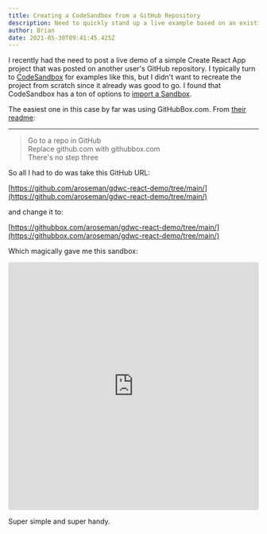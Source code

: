 ```yaml
---
title: Creating a CodeSandbox from a GitHub Repository
description: Need to quickly stand up a live example based on an existing repository? Creating a CodeSandbox for a GitHub repository couldn't be easier.
author: Brian
date: 2021-05-30T09:41:45.425Z
---
```

I recently had the need to post a live demo of a simple Create React App project that was posted on another user's GitHub repository. I typically turn to [CodeSandbox](https://codesandbox.io) for examples like this, but I didn't want to recreate the project from scratch since it already was good to go. I found that CodeSandbox has a ton of options to [import a Sandbox](https://codesandbox.io/docs/importing).

The easiest one in this case by far was using GitHubBox.com. From [their readme](https://github.com/dferber90/githubbox):

---

> Go to a repo in GitHub<br>Replace github.com with githubbox.com<br>There's no step three

So all I had to do was take this GitHub URL:

[https://github.com/aroseman/gdwc-react-demo/tree/main/](https://github.com/aroseman/gdwc-react-demo/tree/main/)

and change it to:

[https://githubbox.com/aroseman/gdwc-react-demo/tree/main/](https://githubbox.com/aroseman/gdwc-react-demo/tree/main/)

Which magically gave me this sandbox:

<iframe src="https://codesandbox.io/embed/github/aroseman/gdwc-react-demo/tree/main/?fontsize=14&hidenavigation=1&theme=dark"
  style="width:100%; height:500px; border:0; border-radius: 4px; overflow:hidden;"
  title="react-component-demo"
  allow="accelerometer; ambient-light-sensor; camera; encrypted-media; geolocation; gyroscope; hid; microphone; midi; payment; usb; vr; xr-spatial-tracking"
  sandbox="allow-forms allow-modals allow-popups allow-presentation allow-same-origin allow-scripts"
></iframe>

Super simple and super handy.